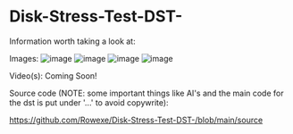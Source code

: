 # Disk-Stress-Test-DST-
Information worth taking a look at:

Images:
![image](https://user-images.githubusercontent.com/89658050/156052916-da186a7e-6c4d-4d6c-816d-74e63f417bc9.png)
![image](https://user-images.githubusercontent.com/89658050/156053213-026be9e1-10c7-4f6a-b5fa-f37702356f05.png)
![image](https://user-images.githubusercontent.com/89658050/156053414-1e7a55a7-a576-48c1-a44d-43b424c1f516.png)
![image](https://user-images.githubusercontent.com/89658050/156053454-7fe20c7a-a48a-46db-8dd3-ea9804e8ecb2.png)

Video(s): Coming Soon!



Source code (NOTE: some important things like AI's and the main code for the dst is put under '...' to avoid copywrite):

https://github.com/Rowexe/Disk-Stress-Test-DST-/blob/main/source
